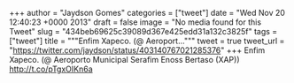 
+++
author = "Jaydson Gomes"
categories = ["tweet"]
date = "Wed Nov 20 12:40:23 +0000 2013"
draft = false
image = "No media found for this Tweet"
slug = "434beb69625c39089d367e425edd31a132c3825f"
tags = ["tweet"]
title = """Enfim Xapeco. (@ Aeroport..."""
tweet = true
tweet_url = "https://twitter.com/jaydson/status/403140767021285376"
+++
Enfim Xapeco. (@ Aeroporto Municipal Serafim Enoss Bertaso (XAP)) http://t.co/pTgxOIKn6a
